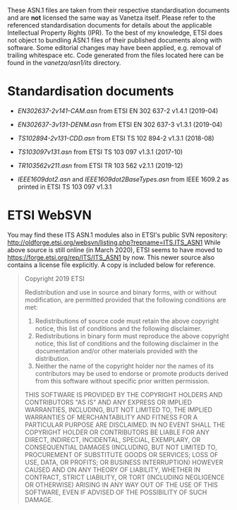 These ASN.1 files are taken from their respective standardisation documents and are **not** licensed the same way as Vanetza itself.
Please refer to the referenced standardisation documents for details about the applicable Intellectual Property Rights (IPR).
To the best of my knowledge, ETSI does not object to bundling ASN.1 files of their published documents along with software.
Some editorial changes may have been applied, e.g. removal of trailing whitespace etc.
Code generated from the files located here can be found in the *vanetza/asn1/its* directory.

# Standardisation documents

- *EN302637-2v141-CAM.asn* from ETSI EN 302 637-2 v1.4.1 (2019-04)
- *EN302637-3v131-DENM.asn* from  ETSI EN 302 637-3 v1.3.1 (2019-04)
- *TS102894-2v131-CDD.asn* from ETSI TS 102 894-2 v1.3.1 (2018-08)
- *TS103097v131.asn* from ETSI TS 103 097 v1.3.1 (2017-10)
- *TR103562v211.asn* from ETSI TR 103 562 v2.1.1 (2019-12)

- *IEEE1609dot2.asn* and *IEEE1609dot2BaseTypes.asn* from IEEE 1609.2 as printed in ETSI TS 103 097 v1.3.1

# ETSI WebSVN

You may find these ITS ASN.1 modules also in ETSI's public SVN repository: http://oldforge.etsi.org/websvn/listing.php?repname=ITS.ITS_ASN1
While above source is still online (in March 2020), ETSI seems to have moved to https://forge.etsi.org/rep/ITS/ITS_ASN1 by now.
This newer source also contains a license file explicitly. A copy is included below for reference.

> Copyright 2019 ETSI
>
> Redistribution and use in source and binary forms, with or without
> modification, are permitted provided that the following conditions are met:
> 1. Redistributions of source code must retain the above copyright notice,
>    this list of conditions and the following disclaimer.
> 2. Redistributions in binary form must reproduce the above copyright notice,
>    this list of conditions and the following disclaimer in the documentation
>    and/or other materials provided with the distribution.
> 3. Neither the name of the copyright holder nor the names of its contributors
>    may be used to endorse or promote products derived from this software without
>    specific prior written permission.
>
> THIS SOFTWARE IS PROVIDED BY THE COPYRIGHT HOLDERS AND CONTRIBUTORS "AS IS" AND
> ANY EXPRESS OR IMPLIED WARRANTIES, INCLUDING, BUT NOT LIMITED TO, THE IMPLIED
> WARRANTIES OF MERCHANTABILITY AND FITNESS FOR A PARTICULAR PURPOSE ARE DISCLAIMED.
> IN NO EVENT SHALL THE COPYRIGHT HOLDER OR CONTRIBUTORS BE LIABLE FOR ANY DIRECT,
> INDIRECT, INCIDENTAL, SPECIAL, EXEMPLARY, OR CONSEQUENTIAL DAMAGES (INCLUDING,
> BUT NOT LIMITED TO, PROCUREMENT OF SUBSTITUTE GOODS OR SERVICES; LOSS OF USE,
> DATA, OR PROFITS; OR BUSINESS INTERRUPTION) HOWEVER CAUSED AND ON ANY THEORY OF
> LIABILITY, WHETHER IN CONTRACT, STRICT LIABILITY, OR TORT (INCLUDING NEGLIGENCE
> OR OTHERWISE) ARISING IN ANY WAY OUT OF THE USE OF THIS SOFTWARE, EVEN IF ADVISED
> OF THE POSSIBILITY OF SUCH DAMAGE.
